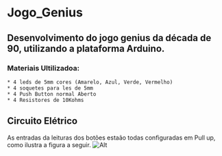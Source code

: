 # Jogo_Genius

## Desenvolvimento do jogo genius da década de 90, utilizando a plataforma Arduino.
 
### Materiais Ultilizadoa:
    
    * 4 leds de 5mm cores (Amarelo, Azul, Verde, Vermelho)
    * 4 soquetes para les de 5mm
    * 4 Push Button normal Aberto
    * 4 Resistores de 10Kohms
## Circuito Elétrico
  As entradas da leituras dos botões estaão todas configuradas em Pull up,
  como ilustra a figura a seguir.
  ![Alt](https://github.com/JeanTheodoro/Jogo_Genius/blob/master/Esquema%20Elétrico%20do%20jogo%20genius.png)

